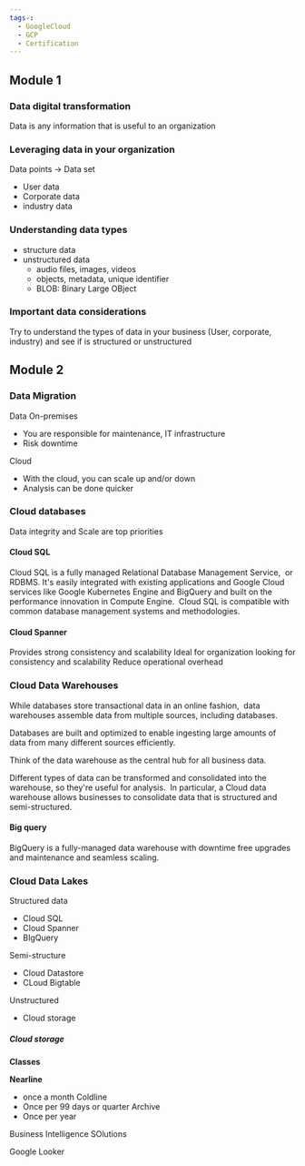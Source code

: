 ```yaml
---
tags-:
  - GoogleCloud
  - GCP
  - Certification
---
```

## Module 1

### Data digital transformation

Data is any information that is useful to an organization
### Leveraging data in your organization

Data points -> Data set 

- User data
- Corporate data
- industry data

### Understanding data types

- structure data
- unstructured data
	- audio files, images, videos
	- objects, metadata, unique identifier
	- BLOB: Binary Large OBject

### Important data considerations

Try to understand the types of data in your business (User, corporate, industry) and see if is structured or unstructured
## Module 2

### Data Migration

Data On-premises
- You are responsible for maintenance, IT infrastructure
- Risk downtime

Cloud
- With the cloud, you can scale up and/or down
- Analysis can be done quicker

### Cloud databases

Data integrity and Scale are top priorities

#### Cloud SQL

Cloud SQL is a fully managed Relational Database Management Service,  or RDBMS. It's easily integrated with existing applications and Google Cloud services like Google Kubernetes Engine and BigQuery and built on the performance innovation in Compute Engine.  Cloud SQL is compatible with common database management systems and methodologies.
#### Cloud Spanner

Provides strong consistency and scalability
Ideal for organization looking for consistency and scalability
Reduce operational overhead
### Cloud Data Warehouses

While databases store transactional data in an online fashion,  data warehouses assemble data from multiple sources, including databases. 

Databases are built and optimized to enable ingesting large amounts of data from many different sources efficiently.

Think of the data warehouse as the central hub for all business data. 

Different types of data can be transformed and consolidated into the warehouse, so they're useful for analysis. 
In particular, a Cloud data warehouse allows businesses to consolidate data that is structured and semi-structured.
#### Big query

BigQuery is a fully-managed data warehouse with downtime free upgrades  and maintenance and seamless scaling.
### Cloud Data Lakes

Structured data
- Cloud SQL
- Cloud Spanner
- BIgQuery

Semi-structure
- Cloud Datastore
- CLoud Bigtable

Unstructured
- Cloud storage

##### Cloud storage

**Classes**

**Nearline** 
- once a month
Coldline
- Once per 99 days or quarter
Archive
- Once per year

Business Intelligence SOlutions

Google Looker